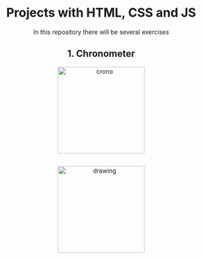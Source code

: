<h1 align="center">Projects with HTML, CSS and JS</h1>

<p align="center">
  In this repository there will be several exercises
</p>

<h2 align="center">1. Chronometer</h2>

<p align="center">
  <img src="https://i.ibb.co/MSnHGqt/Screen-Shot-2021-04-27-at-08-21-06.png" alt="crono" width="200"/>
</p>

##

<p align="center">
  <img src="https://i.ibb.co/QJBNx5v/Screen-Shot-2021-01-31-at-22-41-36.png" alt="drawing" width="200"/>
</p>
